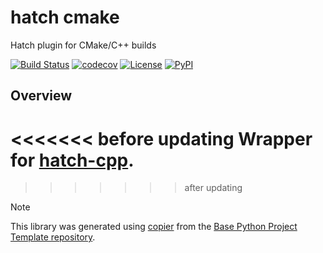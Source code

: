 # hatch cmake

Hatch plugin for CMake/C++ builds

[![Build Status](https://github.com/python-project-templates/hatch-cmake/actions/workflows/build.yaml/badge.svg?branch=main&event=push)](https://github.com/python-project-templates/hatch-cmake/actions/workflows/build.yaml)
[![codecov](https://codecov.io/gh/python-project-templates/hatch-cmake/branch/main/graph/badge.svg)](https://codecov.io/gh/python-project-templates/hatch-cmake)
[![License](https://img.shields.io/github/license/python-project-templates/hatch-cmake)](https://github.com/python-project-templates/hatch-cmake)
[![PyPI](https://img.shields.io/pypi/v/hatch-cmake.svg)](https://pypi.python.org/pypi/hatch-cmake)

## Overview
<<<<<<< before updating
Wrapper for [hatch-cpp](https://github.com/python-project-templates/hatch-cpp).
=======
>>>>>>> after updating

> [!NOTE]
> This library was generated using [copier](https://copier.readthedocs.io/en/stable/) from the [Base Python Project Template repository](https://github.com/python-project-templates/base).
